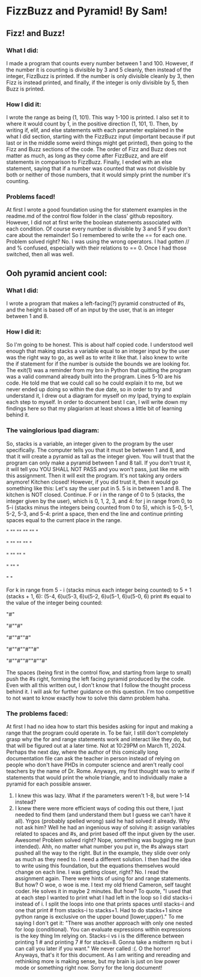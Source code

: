 # FizzBuzz and Pyramid! By Sam!

## Fizz! and Buzz!

### What I did:

I made a program that counts every number between 1 and 100. However, if the number it is counting is divisible by 3 and 5 cleanly, then instead of the integer, FizzBuzz is printed. If the number is only divisible cleanly by 3, then Fizz is instead printed, and finally, if the integer is only divisible by 5, then Buzz is printed.

### How I did it:

I wrote the range as being (1, 101). This way 1-100 is printed. I also set it to where it would count by 1, in the positive direction (1, 101, 1). Then, by writing if, elif, and else statements with each parameter explained in the what I did section, starting with the FizzBuzz input (important because if put last or in the middle some weird things might get printed), then going to the Fizz and Buzz sections of the code. The order of Fizz and Buzz does not matter as much, as long as they come after FizzBuzz, and are elif statements in comparison to FizzBuzz. Finally, I ended with an else statement, saying that if a number was counted that was not divisible by both or neither of those numbers, that it would simply print the number it's counting.

### Problems faced!

At first I wrote a good foundation using the for statement examples in the readme.md of the control flow folder in the class' github repository. However, I did not at first write the boolean statements associated with each condition. Of course every number is divisible by 3 and 5 if you don't care about the remainder! So I remembered to write the == for each one. Problem solved right? No. I was using the wrong operators. I had gotten // and % confused, especially with their relations to == 0. Once I had those switched, then all was well.

## Ooh pyramid ancient cool:

### What I did:

I wrote a program that makes a left-facing(?) pyramid constructed of #s, and the height is based off of an input by the user, that is an integer between 1 and 8.

### How I did it:

So I'm going to be honest. This is about half copied code. I understood well enough that making stacks a variable equal to an integer input by the user was the right way to go, as well as to write it like that. I also knew to write the if statement for if the number is outside the bounds we are looking for. The exit(1) was a reminder from my bro in Python that quitting the program was a valid command already built into the program. Lines 5-10 are his code. He told me that we could call so he could explain it to me, but we never ended up doing so within the due date, so in order to try and understand it, I drew out a diagram for myself on my Ipad, trying to explain each step to myself. In order to document best I can, I will write down my findings here so that my plagiarism at least shows a little bit of learning behind it.

### The vainglorious Ipad diagram:

So, stacks is a variable, an integer given to the program by the user specifically. The computer tells you that it must be between 1 and 8, and that it will create a pyramid as tall as the integer given. You will trust that the program can only make a pyramid between 1 and 8 tall. If you don't trust it, it will tell you YOU SHALL NOT PASS and you won't pass, just like me with this assignment. Then it will exit the program. It's not taking any orders anymore! Kitchen closed! However, if you did trust it, then it would go something like this:
Let's say the user put in 5. 5 is in between 1 and 8. The kitchen is NOT closed. Continue. F
or i in the range of 0 to 5 (stacks, the integer given by the user), which is 0, 1, 2, 3, and 4:
for j in range from 0, to 5-i (stacks minus the integers being counted from 0 to 5), which is 5-0, 5-1, 5-2, 5-3, and 5-4:
print a space, then end the line and continue printing spaces equal to the current place in the range.

" "" "" "" "" "

" "" "" "" "

" "" "" "

" "" "

" "

For k in range from 5 - i (stacks minus each integer being counted) to 5 + 1 (stacks + 1, 6): (5-4, 6)u(5-3, 6)u(5-2, 6)u(5-1, 6)u(5-0, 6)
print #s equal to the value of the integer being counted:

"#"

"#""#"

"#""#""#"

"#""#""#""#"

"#""#""#""#""#"

The spaces (being first in the control flow, and starting from large to small) push the #s right, forming the left facing pyramid produced by the code. Even with all this written out, I don't know that I follow the thought process behind it. I will ask for further guidance on this question. I'm too competitive to not want to know exactly how to solve this damn problem haha.

### The problems faced:

At first I had no idea how to start this besides asking for input and making a range that the program could operate in. To be fair, I still don't completely grasp why the for and range statements work and interact like they do, but that will be figured out at a later time. Not at 10:29PM on March 11, 2024. Perhaps the next day, where the author of this comically long documentation file can ask the teacher in person instead of relying on people who don't have PHDs in computer science and aren't really cool teachers by the name of Dr. Rome. Anyways, my first thought was to write if statements that would print the whole triangle, and to individually make a pyramid for each possible answer.
1) I knew this was lazy. What if the parameters weren't 1-8, but were 1-14 instead?
2) I knew there were more efficient ways of coding this out there, I just needed to find them (and understand them but I guess we can't have it all). Yrgos (probably spelled wrong) said he had solved it already. Why not ask him? Well he had an ingenious way of solving it: assign variables related to spaces and #s, and print based off the input given by the user. Awesome! Problem solved right? Nope, something was bugging me (pun intended). Ahh, no matter what number you put in, the #s always start pushed all the way to the right. But in the example, they slide over only as much as they need to. I need a different solution. I then had the idea to write using this foundation, but the equations themselves would change on each line. I was getting closer, right? No. I read the assignment again. There were hints of using for and range statements. But how? O woe, o woe is me.
I text my old friend Cameron, self taught coder. He solves it in maybe 2 minutes. But how? To quote,
"I used that at each step I wanted to print what I had left in the loop so I did stacks-i instead of i. I split the loops into one that prints spaces until stacks-i and one that print # from stacks-i to stacks+1. Had to do stacks+1 since python range is exclusive on the upper bound [lower,upper)."
To me saying I don't get it:
 "There was another approach with only one nested for loop (conditional). You can evaluate expressions within expressions is the key thing Im relying on. Stacks-i vs i is the difference between printing 1 # and printing 7 # for stacks=8. Gonna take a midterm rq but i can call you later if you want."
We never called :(. O the horror! Anyways, that's it for this document. As I am writing and rereading and rethinking more is making sense, but my brain is just on low power mode or something right now. Sorry for the long document!
